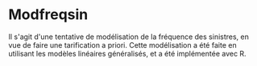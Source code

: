 # Modfreqsin
Il s'agit d'une tentative de modélisation de la fréquence des sinistres, en vue de faire une tarification a priori. Cette modélisation a été faite en utilisant les modèles linéaires généralisés, et a été implémentée avec R.
